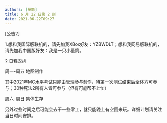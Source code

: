 ```yaml
---
authors: [量筒]
title: 6 月 22 日第 2 则
date: 2021-06-22T09:27
---
```


[公告2]

1.想和我国际版联机的，请先加我XBox好友：YZBWDLT；想和我网易版联机的，请先加我中国版好友：我是一只小量筒。

2.日程安排

周一-周五 地图制作

其中2021年MC水平考试只能由管理参与制作，待第一次测试结束后全体方可参与；30种死法2所有人皆可参与（但有可能帮不上忙）

周六-周日 集体生存

另外过些时间之后可能会去干一些零工，就只能晚上有空回来玩。详细计划请关注当日时间安排。
